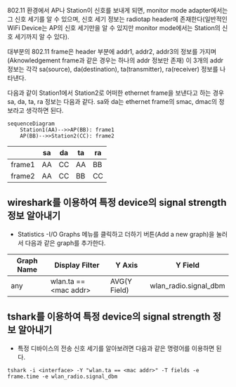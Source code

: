 802.11 환경에서 AP나 Station이 신호를 보내게 되면, monitor mode adapter에서는 그 신호 세기를 알 수 있으며, 신호 세기 정보는 radiotap header에 존재한다(일반적인 WiFi Device는 AP의 신호 세기만을 알 수 있지만 monitor mode에서는 Station의 신호 세기까지 알 수 있다).

대부분의 802.11 frame은 header 부분에 addr1, addr2, addr3의 정보를 가지며(Aknowledgement frame과 같은 경우는 하나의 addr 정보만 존재) 이 3개의 addr 정보는 각각 sa(source), da(destination), ta(transmitter), ra(receiver) 정보를 나타낸다.

다음과 같이 Station1에서 Station2로 어떠한 ethernet frame을 보낸다고 하는 경우 sa, da, ta, ra 정보는 다음과 같다. sa와 da는 ethernet frame의 smac, dmac의 정보라고 생각하면 된다.

```mermaid
sequenceDiagram
    Station1(AA)-->>AP(BB): frame1
    AP(BB)-->>Station2(CC): frame2
```

||sa|da|ta|ra|
|-|-|-|-|-|
|frame1|AA|CC|AA|BB|
|frame2|AA|CC|BB|CC|

## wireshark를 이용하여 특정 device의 signal strength 정보 알아내기

* Statistics -I/O Graphs 메뉴를 클릭하고 더하기 버튼(Add a new graph)을 눌러서 다음과 같은 graph를 추가한다.

|Graph Name|Display Filter|Y Axis|Y Field|
|-|-|-|-|
|any|wlan.ta == \<mac addr\>|AVG(Y Field)|wlan_radio.signal_dbm|

## tshark를 이용하여 특정 device의 signal strength 정보 알아내기

* 특정 디바이스의 전송 신호 세기를 알아보려면 다음과 같은 명령어를 이용하면 된다.

```
tshark -i <interface> -Y "wlan.ta == <mac addr>" -T fields -e frame.time -e wlan_radio.signal_dbm
```
